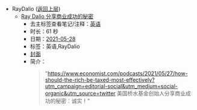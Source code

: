 - RayDalio ([返回上层](../))
    - [Ray Dalio 分享商业成功的秘密](https://www.bilibili.com/video/BV1764y1k7C6)
        - 去主标签查看笔记/注释：[英语](../tags/英语.md)
        - 时长：61 秒
        - 日期：[2021-05-28](../month/202105.md)
        - 标签：英语,RayDalio
        - [封面](http://i1.hdslb.com/bfs/archive/a6ddc195dae7edb7e6226caf8f16c7090c033682.jpg)
        - 简介：
            > "https://www.economist.com/podcasts/2021/05/27/how-should-the-rich-be-taxed-most-effectively?utm_campaign=editorial-social&utm_medium=social-organic&utm_source=twitter
美国桥水基金创始人分享商业成功的秘密：诚实！"


